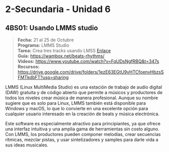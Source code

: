 # 2-Secundaria - Unidad 6

<div class="currentTheme">

## 4BS01: Usando LMMS studio

> <i class="bi bi-calendar"></i> **Fecha:** 21 al 25 de Octubre<br><i class="bi bi-laptop"></i> **Programa:** LMMS Studio<br><i class="bi bi-clipboard-check"></i> **Tarea:** Crea tres tracks usando LMSS [Enlace](https://mariareinista-my.sharepoint.com/:f:/g/personal/admin_mrc_edu_pe/EoZtZu0mpEdMlpqFiRl0fAQB6Aq0aPc4f8m8-T0d2N2pfw)<br> <i class="bi bi-card-checklist"></i> **Guía:** https://wambox.net/beats-rhythms/<br> <i class="bi bi-youtube txt-red"></i> **Videos:** https://www.youtube.com/watch?v=FqUDsNgfRBQ&t=347s<br><i class="bi bi-files"></i> **Recursos:** https://drive.google.com/drive/folders/1ezE63EGtU9vHTCfoenvHbzsSFMTkdbFT?usp=sharing

LMMS (Linux MultiMedia Studio) es una estación de trabajo de audio digital (DAW) gratuita y de código abierto que permite a músicos y productores de todos los niveles crear música de manera profesional. Aunque su nombre sugiere que es solo para Linux, LMMS también está disponible para Windows y macOS, lo que lo convierte en una excelente opción para cualquier usuario interesado en la creación de beats y música electrónica.

Este software es especialmente atractivo para principiantes, ya que ofrece una interfaz intuitiva y una amplia gama de herramientas sin costo alguno. Con LMMS, los productores pueden componer melodías, crear secuencias rítmicas, mezclar pistas, y usar sintetizadores y samples para darle vida a sus ideas musicales.

</div>